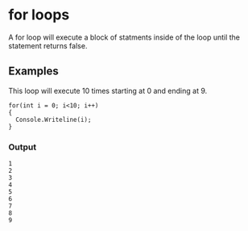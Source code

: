 <h1>for loops</h1>
A for loop will execute a block of statments inside of the loop until the statement returns false.

<h2>Examples</h2>
This loop will execute 10 times starting at 0 and ending at 9.

```
for(int i = 0; i<10; i++)
{
  Console.Writeline(i);
}
```

<h3>Output</h3>

```
1
2
3
4
5
6
7
8
9
```

